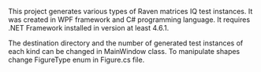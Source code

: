 ﻿This project generates various types of Raven matrices IQ test instances. It was created in WPF framework and C# programming language. It requires .NET Framework installed in version at least 4.6.1.

The destination directory and the number of generated test instances of each kind can be changed in MainWindow class.
To manipulate shapes change FigureType enum in Figure.cs file.
